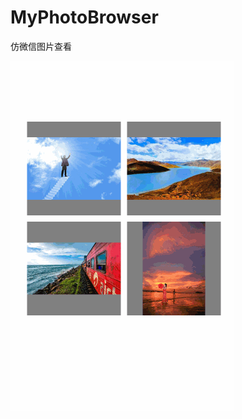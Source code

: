 # MyPhotoBrowser
 仿微信图片查看
 
 ![imgae](https://github.com/fancy88/MyPhotoBrowser/blob/master/picture.gif)
